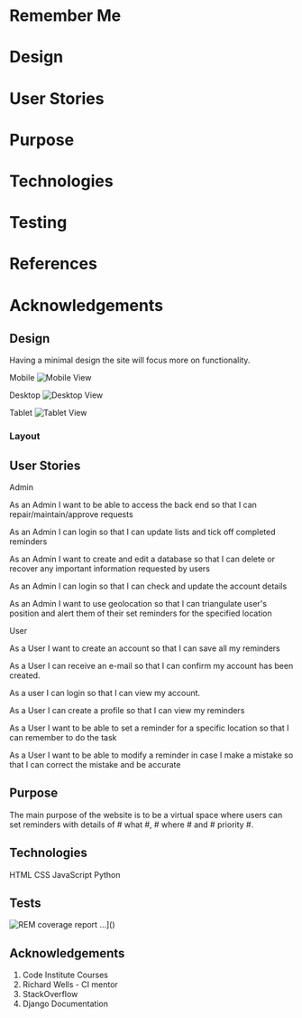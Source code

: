 # Remember Me #

# Design #
# User Stories #
# Purpose #
# Technologies #
# Testing #
# References #
# Acknowledgements #


## Design ##

Having a minimal design the site will focus more on functionality.

Mobile 
![Mobile View](https://user-images.githubusercontent.com/88729876/190950218-f747e8ae-cb36-42db-9e7a-de9b016eff22.png)


Desktop
![Desktop View](https://user-images.githubusercontent.com/88729876/190950146-c4da1f60-c6e0-48d5-bbc6-1a915cdc87db.png)


Tablet
![Tablet View](https://user-images.githubusercontent.com/88729876/190949967-22bbfdef-1f9a-4ce3-92d9-7965fba97801.png)

### Layout ###

## User Stories ##

Admin

As an Admin I want to be able to access the back end so that I can repair/maintain/approve requests

As an Admin I can login so that I can update lists and tick off completed reminders

As an Admin I want to create and edit a database so that I can delete or recover any important information requested by users

As an Admin I can login so that I can check and update the account details

As an Admin I want to use geolocation so that I can triangulate user's position and alert them of their set reminders for the specified location


User

As a User I want to create an account so that I can save all my reminders

As a User I can receive an e-mail so that I can confirm my account has been created.

As a user I can login so that I can view my account.

As a User I can create a profile so that I can view my reminders

As a User I want to be able to set a reminder for a specific location so that I can remember to do the task

As a User I want to be able to modify a reminder in case I make a mistake so that I can correct the mistake and be accurate





## Purpose ##

The main purpose of the website is to be a virtual space where users can set reminders with details of # what #, # where # and # priority #.



## Technologies ##

HTML
CSS
JavaScript
Python

## Tests ##



![REM coverage report](https://user-images.githubusercontent.com/88729876/171025461-796e072f-b50e-412e-b6c5-a153543494e1.jpg)
…]()

## Acknowledgements ##
1. Code Institute Courses
2. Richard Wells - CI mentor
3. StackOverflow
4. Django Documentation

